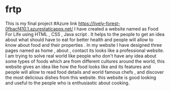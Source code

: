 # frtp
This is my final project 
#Azure link https://lively-forest-0fbacf410.1.azurestaticapps.net/
  I have created a website named as Food For Life using HTML , CSS , Java script . It helps to the people to get an idea about what should have to eat for better health and people will allow to know about food and their properties . In my website I have designed three pages named as home , about , contact its looks like a professional website. I am trying to solve real world like people who don't have any idea about some types of foods which are from different cultures around the world, this website gives an idea like how the food looks like and its features and people will allow to read food details and world famous chefs , and discover the most delicious dishes from this website. this website is good looking and useful to the people who is enthusiastic about cooking.
